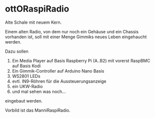 # ottORaspiRadio
Alte Schale mit neuem Kern.

Einem alten Radio, von dem nur noch ein Gehäuse und ein Chassis vorhanden ist,
soll mit einer Menge Gimmiks neues Leben eingehaucht werden.

Dazu sollen

1. Ein Media Player auf Basis Raspberry Pi (A..B2) mit vorerst RaspBMC auf Basis Kodi
2. Ein Gimmik-Controller auf Arduino Nano Basis
3. WS2801 LEDs
4. evtl. IN9-Röhren für die Aussteuerungsanzeige
5. ein UKW-Radio
6. und mal sehen was noch...

eingebaut werden.

Vorbild ist das ManniRaspiRadio.

